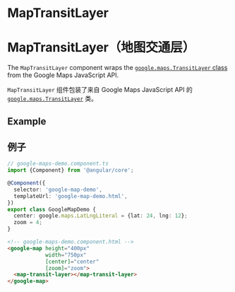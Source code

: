 # MapTransitLayer

# MapTransitLayer（地图交通层）

The `MapTransitLayer` component wraps the [`google.maps.TransitLayer` class](https://developers.google.com/maps/documentation/javascript/reference/map#TransitLayer) from the Google Maps JavaScript API.

`MapTransitLayer` 组件包装了来自 Google Maps JavaScript API 的 [`google.maps.TransitLayer`](https://developers.google.com/maps/documentation/javascript/reference/map#TransitLayer) 类。

## Example

## 例子

```typescript
// google-maps-demo.component.ts
import {Component} from '@angular/core';

@Component({
  selector: 'google-map-demo',
  templateUrl: 'google-map-demo.html',
})
export class GoogleMapDemo {
  center: google.maps.LatLngLiteral = {lat: 24, lng: 12};
  zoom = 4;
}
```

```html
<!-- google-maps-demo.component.html -->
<google-map height="400px"
            width="750px"
            [center]="center"
            [zoom]="zoom">
  <map-transit-layer></map-transit-layer>
</google-map>
```
